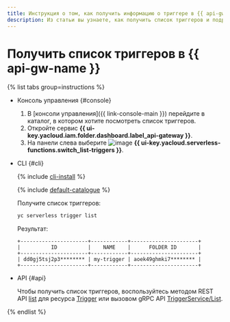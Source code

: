 ```yaml
---
title: Инструкция о том, как получить информацию о триггере в {{ api-gw-full-name }}
description: Из статьи вы узнаете, как получить список триггеров и подробную информацию о триггере в {{ api-gw-full-name }}.
---
```


# Получить список триггеров в {{ api-gw-name }}

{% list tabs group=instructions %}

- Консоль управления {#console}

    1. В [консоли управления]({{ link-console-main }}) перейдите в каталог, в котором хотите посмотреть список триггеров.
    1. Откройте сервис **{{ ui-key.yacloud.iam.folder.dashboard.label_api-gateway }}**.
    1. На панели слева выберите ![image](../../../_assets/console-icons/gear-play.svg) **{{ ui-key.yacloud.serverless-functions.switch_list-triggers }}**.

- CLI {#cli}

    {% include [cli-install](../../../_includes/cli-install.md) %}

    {% include [default-catalogue](../../../_includes/default-catalogue.md) %}

    Получите список триггеров:

    ```bash
    yc serverless trigger list
    ```

    Результат:

    ```text
    +----------------------+------------+----------------------+
    |          ID          |    NAME    |      FOLDER ID       |
    +----------------------+------------+----------------------+
    | dd0gj5tsj2p3******** | my-trigger | aoek49ghmki7******** |
    +----------------------+------------+----------------------+
    ```

- API {#api}

  Чтобы получить список триггеров, воспользуйтесь методом REST API [list](../../triggers/api-ref/Trigger/list.md) для ресурса [Trigger](../../triggers/api-ref/Trigger/index.md) или вызовом gRPC API [TriggerService/List](../../triggers/api-ref/grpc/trigger_service.md#List).

{% endlist %}
